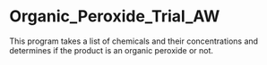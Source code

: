 # Organic_Peroxide_Trial_AW
 This program takes a list of chemicals and their concentrations and determines if the product is an organic peroxide or not.
